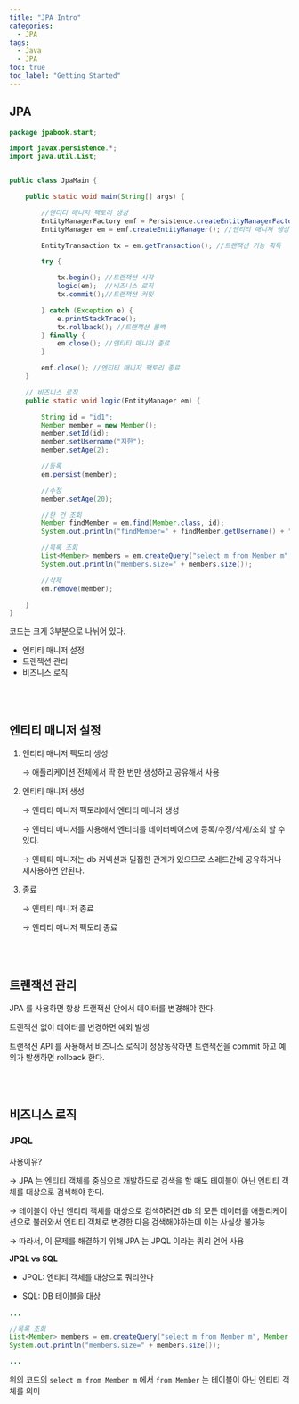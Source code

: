 ```yaml
---
title: "JPA Intro"
categories:
  - JPA
tags:
  - Java
  - JPA
toc: true
toc_label: "Getting Started"
---
```


## JPA

```java
package jpabook.start;

import javax.persistence.*;
import java.util.List;


public class JpaMain {

    public static void main(String[] args) {

        //엔티티 매니저 팩토리 생성
        EntityManagerFactory emf = Persistence.createEntityManagerFactory("jpabook");
        EntityManager em = emf.createEntityManager(); //엔티티 매니저 생성

        EntityTransaction tx = em.getTransaction(); //트랜잭션 기능 획득

        try {

            tx.begin(); //트랜잭션 시작
            logic(em);  //비즈니스 로직
            tx.commit();//트랜잭션 커밋

        } catch (Exception e) {
            e.printStackTrace();
            tx.rollback(); //트랜잭션 롤백
        } finally {
            em.close(); //엔티티 매니저 종료
        }

        emf.close(); //엔티티 매니저 팩토리 종료
    }

    // 비즈니스 로직
    public static void logic(EntityManager em) {

        String id = "id1";
        Member member = new Member();
        member.setId(id);
        member.setUsername("지한");
        member.setAge(2);

        //등록
        em.persist(member);

        //수정
        member.setAge(20);

        //한 건 조회
        Member findMember = em.find(Member.class, id);
        System.out.println("findMember=" + findMember.getUsername() + ", age=" + findMember.getAge());

        //목록 조회
        List<Member> members = em.createQuery("select m from Member m", Member.class).getResultList();
        System.out.println("members.size=" + members.size());

        //삭제
        em.remove(member);

    }
}
```

코드는 크게 3부분으로 나뉘어 있다.

- 엔티티 매니저 설정
- 트랜잭션 관리
- 비즈니스 로직

<br>
<br>

## 엔티티 매니저 설정

1. 엔티티 매니저 팩토리 생성

    → 애플리케이션 전체에서 딱 한 번만 생성하고 공유해서 사용

2. 엔티티 매니저 생성

    → 엔티티 매니저 팩토리에서 엔티티 매니저 생성

    → 엔티티 매니저를 사용해서 엔티티를 데이터베이스에 등록/수정/삭제/조회 할 수 있다.

    → 엔티티 매니저는 db 커넥션과 밀접한 관계가 있으므로 스레드간에 공유하거나 재사용하면 안된다.

3. 종료

    → 엔티티 매니저 종료

    → 엔티티 매니저 팩토리 종료

<br>
<br>

## 트랜잭션 관리

JPA 를 사용하면 항상 트랜잭션 안에서 데이터를 변경해야 한다.

트랜잭션 없이 데이터를 변경하면 예외 발생

트랜잭션 API 를 사용해서 비즈니스 로직이 정상동작하면 트랜잭션을 commit 하고 예외가 발생하면 rollback 한다.

<br>
<br>

## 비즈니스 로직

### JPQL

사용이유?

→ JPA 는 엔티티 객체를 중심으로 개발하므로 검색을 할 때도 테이블이 아닌 엔티티 객체를 대상으로 검색해야 한다.

→ 테이블이 아닌 엔티티 객체를 대상으로 검색하려면 db 의 모든 데이터를 애플리케이션으로 불러와서 엔티티 객체로 변경한 다음 검색해야하는데 이는 사실상 불가능

→ 따라서, 이 문제를 해결하기 위해 JPA 는 JPQL 이라는 쿼리 언어 사용

**JPQL vs SQL**

* JPQL: 엔티티 객체를 대상으로 쿼리한다

* SQL: DB 테이블을 대상

```java
...

//목록 조회
List<Member> members = em.createQuery("select m from Member m", Member.class).getResultList();
System.out.println("members.size=" + members.size());

...
```

위의 코드의 `select m from Member m` 에서 `from Member` 는 테이블이 아닌 엔티티 객체를 의미
